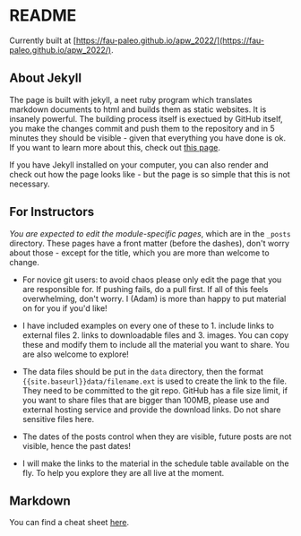 # README

Currently built at [https://fau-paleo.github.io/apw_2022/](https://fau-paleo.github.io/apw_2022/). 

## About Jekyll

The page is built with jekyll, a neet ruby program which translates markdown documents to html and builds them as static websites. It is insanely powerful. The building process itself is exectued by GitHub itself, you make the changes commit and push them to the repository and in 5 minutes they should be visible - given that everything you have done is ok. If you want to learn more about this, check out [this page](https://docs.github.com/en/pages/setting-up-a-github-pages-site-with-jekyll). 


If you have Jekyll installed on your computer, you can also render and check out how the page looks like - but the page is so simple that this is not necessary.  

## For Instructors 

*You are expected to edit the module-specific pages*, which are in the `_posts` directory. These pages have a front matter (before the dashes), don't worry about those - except for the title, which you are more than welcome to change.

- For novice git users: to avoid chaos please only edit the page that you are responsible for. If pushing fails, do a pull first. If all of this feels overwhelming, don't worry. I (Adam) is more than happy to put material on for you if you'd like!

- I have included examples on every one of these to 1. include links to external files 2. links to downloadable files and 3. images. You can copy these and modify them to include all the material you want to share. You are also welcome to explore! 

- The data files should be put in the `data` directory, then the format `{{site.baseurl}}data/filename.ext` is used to create the link to the file. They need to be committed to the git repo. GitHub has a file size limit, if you want to share files that are bigger than 100MB, please use and external hosting service and provide the download links. Do not share sensitive files here. 

- The dates of the posts control when they are visible, future posts are not visible, hence the past dates! 

- I will make the links to the material in the schedule table available on the fly. To help you explore they are all live at the moment.  


## Markdown

You can find a cheat sheet [here](https://www.markdownguide.org/cheat-sheet/).
